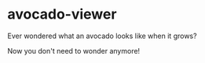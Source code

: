 # avocado-viewer

Ever wondered what an avocado looks like when it grows?

Now you don't need to wonder anymore!